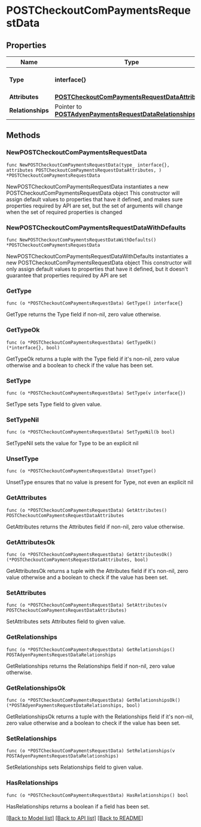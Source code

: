 # POSTCheckoutComPaymentsRequestData

## Properties

Name | Type | Description | Notes
------------ | ------------- | ------------- | -------------
**Type** | **interface{}** | The resource&#39;s type | 
**Attributes** | [**POSTCheckoutComPaymentsRequestDataAttributes**](POSTCheckoutComPaymentsRequestDataAttributes.md) |  | 
**Relationships** | Pointer to [**POSTAdyenPaymentsRequestDataRelationships**](POSTAdyenPaymentsRequestDataRelationships.md) |  | [optional] 

## Methods

### NewPOSTCheckoutComPaymentsRequestData

`func NewPOSTCheckoutComPaymentsRequestData(type_ interface{}, attributes POSTCheckoutComPaymentsRequestDataAttributes, ) *POSTCheckoutComPaymentsRequestData`

NewPOSTCheckoutComPaymentsRequestData instantiates a new POSTCheckoutComPaymentsRequestData object
This constructor will assign default values to properties that have it defined,
and makes sure properties required by API are set, but the set of arguments
will change when the set of required properties is changed

### NewPOSTCheckoutComPaymentsRequestDataWithDefaults

`func NewPOSTCheckoutComPaymentsRequestDataWithDefaults() *POSTCheckoutComPaymentsRequestData`

NewPOSTCheckoutComPaymentsRequestDataWithDefaults instantiates a new POSTCheckoutComPaymentsRequestData object
This constructor will only assign default values to properties that have it defined,
but it doesn't guarantee that properties required by API are set

### GetType

`func (o *POSTCheckoutComPaymentsRequestData) GetType() interface{}`

GetType returns the Type field if non-nil, zero value otherwise.

### GetTypeOk

`func (o *POSTCheckoutComPaymentsRequestData) GetTypeOk() (*interface{}, bool)`

GetTypeOk returns a tuple with the Type field if it's non-nil, zero value otherwise
and a boolean to check if the value has been set.

### SetType

`func (o *POSTCheckoutComPaymentsRequestData) SetType(v interface{})`

SetType sets Type field to given value.


### SetTypeNil

`func (o *POSTCheckoutComPaymentsRequestData) SetTypeNil(b bool)`

 SetTypeNil sets the value for Type to be an explicit nil

### UnsetType
`func (o *POSTCheckoutComPaymentsRequestData) UnsetType()`

UnsetType ensures that no value is present for Type, not even an explicit nil
### GetAttributes

`func (o *POSTCheckoutComPaymentsRequestData) GetAttributes() POSTCheckoutComPaymentsRequestDataAttributes`

GetAttributes returns the Attributes field if non-nil, zero value otherwise.

### GetAttributesOk

`func (o *POSTCheckoutComPaymentsRequestData) GetAttributesOk() (*POSTCheckoutComPaymentsRequestDataAttributes, bool)`

GetAttributesOk returns a tuple with the Attributes field if it's non-nil, zero value otherwise
and a boolean to check if the value has been set.

### SetAttributes

`func (o *POSTCheckoutComPaymentsRequestData) SetAttributes(v POSTCheckoutComPaymentsRequestDataAttributes)`

SetAttributes sets Attributes field to given value.


### GetRelationships

`func (o *POSTCheckoutComPaymentsRequestData) GetRelationships() POSTAdyenPaymentsRequestDataRelationships`

GetRelationships returns the Relationships field if non-nil, zero value otherwise.

### GetRelationshipsOk

`func (o *POSTCheckoutComPaymentsRequestData) GetRelationshipsOk() (*POSTAdyenPaymentsRequestDataRelationships, bool)`

GetRelationshipsOk returns a tuple with the Relationships field if it's non-nil, zero value otherwise
and a boolean to check if the value has been set.

### SetRelationships

`func (o *POSTCheckoutComPaymentsRequestData) SetRelationships(v POSTAdyenPaymentsRequestDataRelationships)`

SetRelationships sets Relationships field to given value.

### HasRelationships

`func (o *POSTCheckoutComPaymentsRequestData) HasRelationships() bool`

HasRelationships returns a boolean if a field has been set.


[[Back to Model list]](../README.md#documentation-for-models) [[Back to API list]](../README.md#documentation-for-api-endpoints) [[Back to README]](../README.md)


